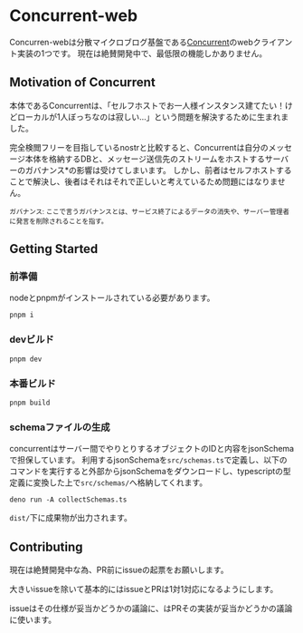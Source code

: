 # Concurrent-web
Concurren-webは分散マイクロブログ基盤である[Concurrent](https://github.com/totegamma/concurrent)のwebクライアント実装の1つです。
現在は絶賛開発中で、最低限の機能しかありません。

## Motivation of Concurrent
本体であるConcurrentは、「セルフホストでお一人様インスタンス建てたい！けどローカルが1人ぼっちなのは寂しい...」という問題を解決するために生まれました。

完全検閲フリーを目指しているnostrと比較すると、Concurrentは自分のメッセージ本体を格納するDBと、メッセージ送信先のストリームをホストするサーバーのガバナンス*の影響は受けてしまいます。
しかし、前者はセルフホストすることで解決し、後者はそれはそれで正しいと考えているため問題にはなりません。

<small>ガバナンス: ここで言うガバナンスとは、サービス終了によるデータの消失や、サーバー管理者に発言を削除されることを指す。</small>

## Getting Started
### 前準備
nodeとpnpmがインストールされている必要があります。
```
pnpm i
```

### devビルド
```
pnpm dev
```
### 本番ビルド
```
pnpm build
```

### schemaファイルの生成
concurrentはサーバー間でやりとりするオブジェクトのIDと内容をjsonSchemaで担保しています。
利用するjsonSchemaを`src/schemas.ts`で定義し、以下のコマンドを実行すると外部からjsonSchemaをダウンロードし、typescriptの型定義に変換した上で`src/schemas/`へ格納してくれます。

```
deno run -A collectSchemas.ts
```

`dist/`下に成果物が出力されます。

## Contributing
現在は絶賛開発中な為、PR前にissueの起票をお願いします。

大きいissueを除いて基本的にはissueとPRは1対1対応になるようにします。

issueはその仕様が妥当かどうかの議論に、はPRその実装が妥当かどうかの議論に使います。
